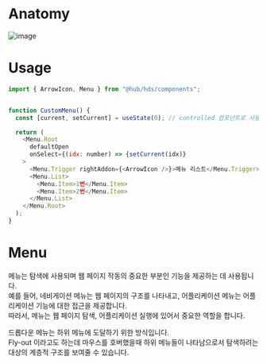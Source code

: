# Anatomy

![image](https://github.com/f-lab-edu/design-hub/assets/84058944/ff4cfc10-af10-49fc-8a32-fe0e37a55fc8)


# Usage

```js
import { ArrowIcon, Menu } from "@hub/hds/components";


function CustomMenu() {
  const [current, setCurrent] = useState(0); // controlled 컴포넌트로 사용할 수도 있습니다.

  return (
    <Menu.Root
      defaultOpen
      onSelect={(idx: number) => {setCurrent(idx)}
    >
      <Menu.Trigger rightAddon={<ArrowIcon />}>메뉴 리스트</Menu.Trigger> // ArrowIcon 이외에도 ReactNode 를 rightAddon 으로 넘길 수 있습니다.  
      <Menu.List>
        <Menu.Item>1번</Menu.Item>
        <Menu.Item>2번</Menu.Item>
      </Menu.List>
    </Menu.Root>
  );
}
```

# Menu

메뉴는 탐색에 사용되며 웹 페이지 작동의 중요한 부분인 기능을 제공하는 데 사용됩니다.  
예를 들어, 네비게이션 메뉴는 웹 페이지의 구조를 나타내고, 어플리케이션 메뉴는 어플리케이션 기능에 대한 접근을 제공합니다.  
따라서, 메뉴는 웹 페이지 탐색, 어플리케이션 실행에 있어서 중요한 역할을 합니다.  

드롭다운 메뉴는 하위 메뉴에 도달하기 위한 방식입니다.  
Fly-out 이라고도 하는데 마우스를 호버했을때 하위 메뉴들이 나타남으로서 탐색하려는 대상의 계층적 구조를 보여줄 수 있습니다.  
